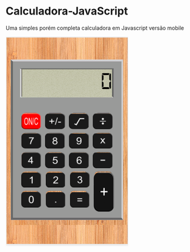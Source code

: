 # Calculadora-JavaScript
Uma simples porém completa calculadora em Javascript versão mobile

![Calculadora](image/demo.png)